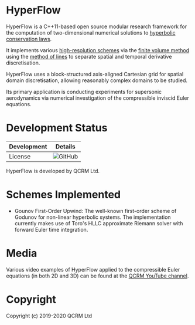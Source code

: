 # HyperFlow

HyperFlow is a C++11-based open source modular research framework for the computation of two-dimensional numerical solutions to [hyperbolic conservation laws](https://en.wikipedia.org/wiki/Hyperbolic_partial_differential_equation#Hyperbolic_system_and_conservation_laws).

It implements various [high-resolution schemes](https://en.wikipedia.org/wiki/High-resolution_scheme) via the [finite volume method](https://en.wikipedia.org/wiki/Finite_volume_method) using the [method of lines](https://en.wikipedia.org/wiki/Method_of_lines) to separate spatial and temporal derivative discretisation. 

HyperFlow uses a block-structured axis-aligned Cartesian grid for spatial domain discretisation, allowing reasonably complex domains to be studied.

Its primary application is conducting experiments for supersonic aerodynamics via numerical investigation of the compressible inviscid Euler equations.

# Development Status

| Development   | Details       |
| ------------- | ------------- |
| License       | ![GitHub](https://img.shields.io/github/license/qcrm/HyperFlow?style=flat-square&label=License) |      

HyperFlow is developed by QCRM Ltd.

# Schemes Implemented

- Gounov First-Order Upwind: The well-known first-order scheme of Godunov for non-linear hyperbolic systems. The implementation currently makes use of Toro's HLLC approximate Riemann solver with forward Euler time integration.

# Media

Various video examples of HyperFlow applied to the compressible Euler equations (in both 2D and 3D) can be found at the [QCRM YouTube channel](https://www.youtube.com/channel/UCJrlFNmxBaFf6Ul78bEp4xg/videos).

# Copyright

Copyright (c) 2019-2020 QCRM Ltd
